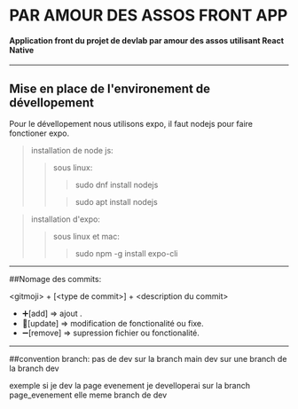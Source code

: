 # PAR AMOUR DES ASSOS FRONT APP
#### Application front du projet de devlab par amour des assos utilisant React Native


___
## Mise en place de l'environement de dévellopement
Pour le dévellopement nous utilisons expo, il faut nodejs pour faire fonctioner expo.

> installation de node js:
>> sous linux: 
>>>sudo dnf install nodejs
>>
>>>sudo apt install nodejs 


> installation d'expo:
>> sous linux et mac:
>>>sudo npm -g install expo-cli  


___

##Nomage des commits:

\<gitmoji\> + [\<type de commit\>] + \<description du commit\>

* :heavy_plus_sign:[add] => ajout .
* :hammer:[update] => modification de fonctionalité ou fixe.
* :heavy_minus_sign:[remove] => supression fichier ou fonctionalité.

___

##convention branch:
pas de dev sur la branch main
dev sur une branch de la branch dev 

exemple si je dev la page evenement je develloperai sur la branch page_evenement elle meme branch de dev